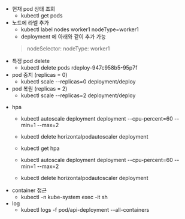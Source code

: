 - 현재 pod 상태 조회
    - kubectl get pods
- 노드에 라벨 추가 
    - kubectl label nodes worker1 nodeType=worker1
    - deployment 에 아래와 같이 추가 가능
    > nodeSelector:
    >   nodeType: worker1
* 특정 pod delete
    - kubectl delete pods rdeploy-947c958b5-95p7f 
 
* pod 중지 (replicas = 0)
    - kubectl scale --replicas=0 deployment/deploy
* pod 복원 (replicas = 2)
    - kubectl scale --replicas=2 deployment/deploy
- hpa
    * kubectl autoscale deployment deployment --cpu-percent=60 --min=1 --max=2 
    * kubectl delete horizontalpodautoscaler deployment
    * kubectl get hpa 

    * kubectl autoscale deployment deployment --cpu-percent=60 --min=1 --max=2 
    * kubectl delete horizontalpodautoscaler deployment 
* container 접근
    - kubectl -n kube-system exec -it <pod-in-kube-system> sh
* log
    - kubectl logs -f pod/api-deployment --all-containers 